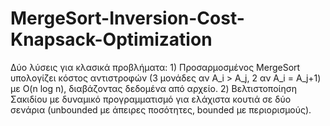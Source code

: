 # MergeSort-Inversion-Cost-Knapsack-Optimization
Δύο λύσεις για κλασικά προβλήματα: 1) Προσαρμοσμένος MergeSort υπολογίζει κόστος αντιστροφών (3 μονάδες αν Α_i > Α_j, 2 αν Α_i = Α_j+1) με O(n log n), διαβάζοντας δεδομένα από αρχείο. 2) Βελτιστοποίηση Σακιδίου με δυναμικό προγραμματισμό για ελάχιστα κουτιά σε δύο σενάρια (unbounded με άπειρες ποσότητες, bounded με περιορισμούς).

